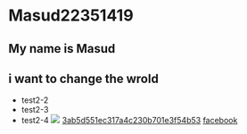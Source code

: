 # Masud22351419
## My name is Masud 
## i want to change the wrold
 * test2-2
  * test2-3
  * test2-4
![](https://gitlab.com/picbed/bed/uploads/75985eac80cb11269120d0283ce6a8a5/logo.png)
[3ab5d551ec317a4c230b701e3f54b53](https://github.com/Masud613/Masud22351419/assets/128514878/f862ced7-4c81-4220-be17-734e504ec6e7)
[facebook](https://www.facebook.com)
